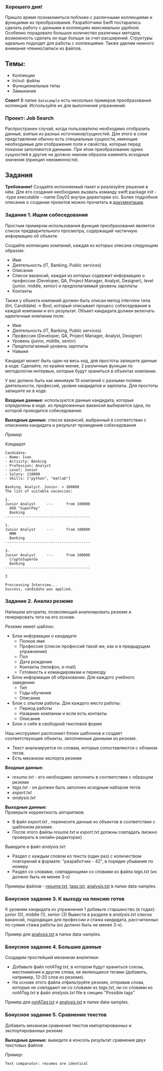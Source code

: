 ### Хорошего дня!  

Пришло время познакомиться поближе с различными коллекциями и функциями их преобразования. Разработчики Swift постарались сделать работу с данными в коллекциях максимально удобной. Особенно порадовало большое количество различных методов, возможность сделать их еще больше за счет расширений. Структуры идеально подходят для работы с коллекциями.
Также уделим немного внимания чтению/записи из файлов.

## Темы:
- Коллекции
- In/out: файлы
- Функциональные типы
- Замыкание

**Совет!** В папке `datasample` есть несколько примеров преобразования коллекций. Используйте их для выполнения упражнений.

### Проект: Job Search

Распространен случай, когда пользователю необходимо отобразить данные, взятые из разных источников/сущностей. Для этого в слое представления обычно есть специальные сущности, имеющие необходимые для отображения поля и свойства, которые перед показом заполняются данными. При этом преобразование одних сущностей в другие не должно никоим образом изменять исходные значения (принцип неизменности).

## Задания

**Требование!** Создайте исполняемый пакет и реализуйте решения в нём. Для его создания необходимо вызвать команду swift package init --type executable --name Day02 внутри директории src. Более подробное описание о создании проектов можно прочитать в [документации](https://www.swift.org/getting-started/).

### Задание 1. Ищем собеседования
Простым примером использования функция преобразования является список предварительного просмотра, содержащий частичную информацию об объекте.

Создайте коллекцию компаний, каждая из которых описана следующим образом:
- Имя
- Деятельность (IT, Banking, Public services)
- Описание
- Список вакансий, каждая из которых содержит информацию о профессии (Developer, QA, Project Manager, Analyst, Designer), level (junior, middle, senior) и предполагаемый уровень зарплаты
- Контакты

Также у объекта компаний должен быть описан метод interview типа (Int, Candidate) -> Bool, который описывает процесс собеседования в каждой компании и его результат. Объект кандидата должен включать идентичные компании поля:
- Имя
- Деятельность (IT, Banking, Public services)
- Профессия (Developer, QA, Project Manager, Analyst, Designer)
- Уровень (junior, middle, senior)
- Предполагаемый уровень зарплаты
- Навыки

Кандидат может быть один на весь код, для простоты запишите данные в коде. Сделайте, по крайне менее, 2 различные функции по методологии интервью, которые будут храниться в объектах компании. 

У вас должно быть как минимум 10 компаний с разными полями деятельности, профессий, уровня кандидатов и зарплаты. Для простоты запишите их в коде.

**Входные данные:** используются данные кандидата, которые определены в коде. из предложенных вакансий выбирается одна, по которой проводится собеседование.

**Выходные данные:** список вакансий, выбранный в соответствии с описанием кандидата и результат проведения собеседования

_Пример_

_Кандидат_
```
Candidate:
- Name: Ivan
- Activity: Banking
- Profession: Analyst
- Level: Junior
- Salary: 110000
- Skills: ["python", "matlab"]
```
```
Banking. Analyst. Junior. > 100000
The list of suitable vacancies:

1.
Junior Analyst     ---      from 100000
  OOO "SuperPay"
  Banking
---------------------------------------

1. 
Junior Analyst     ---      from 100000
  MMM
  Banking
---------------------------------------

3.
Junior Analyst     ---      from 100000
  CryptoSuperGo
  Banking
---------------------------------------

3

Proccessing Interview...
Success, candidate was applied.
```

### Задание 2. Анализ резюме
Напишем алгоритм, позволяющий анализировать резюме и генерировать теги на его основе.

Резюме имеет шаблон:
- Блок информации о кандидате
  - Полное имя
  - Профессия (список профессий такой же, как и в предыдущем упражнении)
  - Пол
  - Дата рождения
  - Контакты (телефон, e-mail)
  - Готовность к командировкам и переезду
- Блок информации об образовании. Для каждого учебного заведения:
    - Тип
    - Годы обучения
    - Описание
- Блок с опытом работы. Для каждого место работы:
    - Период работы
    - Название компании и если есть контакты
    - Описание
- Блок о себе в свободной текстовой форме

Наш инструмент распознает блоки шаблонов и создает соответствующие объекты, заполненные данными из резюме.
- Текст анализируется по словам, которые сопоставляются с облаком тегов.
- Есть механизм экспорта резюме
  
**Входные данные:**   
  - _resume.txt_ - его необходимо заполнить в соответствии с образцом резюме
  - _tags.txt_ - он должен быть заполнен исходным набором тегов
  - _export.txt_
  - _analysis.txt_

**Выходные данные:**  
Проверьте корректность алгоритмов: 
- В файл _export.txt_ , перенесите данные из объектов в соответствии с шаблоном резюме. 
- После этого файлы _resume.txt_ и _export.txt_ должны совпадать (можно проверить в онлайн-редакторах) 

Выведите в файл  _analysis.txt_:
- Раздел с каждым словом из текста (один раз) с количеством повторений в формате: "разработчик - 42", в порядке убывания по номеру
- Раздел со словами, совпадающими со словами из файла _tags.txt_ (их должно быть не менее 3-х)

Примеры файлов - [resume.txt](datasamples/resume.txt), [tags.txt](datasamples/tags.txt), [analysis.txt](datasamples/analysis.txt) в папке data-samples.

### Бонусное задание 3. К выходу на пенсию готов
К уровням кандидата из упражнения 1 добавьте старшинство (в годах): junior (0), middle (1), senior (3)
Вывести в разделе в _analysis.txt_ список вакансий, подходящих для профессии и стажа кандидата, рассчитанных по сумме стажа работы (их должно быть не менее 3-х).

Пример для [analysis.txt](datasamples/analysis.txt) в папке data-samples.

### Бонусное задание 4. Большие данные
Создадим простейший механизм аналитики:
- Добавьте файл _notATag.txt_, в котором будут храниться союзы, местоимения и другие слова, не являющиеся тегами (добавить, например, 12-20 слов из резюме).
- На основе этого файла отфильтруйте резюме, отправив слова, которые не совпадают ни со словами из _tags.txt_, ни со словами из _notATag.txt_ в файл _analysis.txt_ file в секцию "Possible tags"

Пример для [notATag.txt](datasamples/notATag.txt) и [analysis.txt](datasamples/analysis.txt) в папке data-samples.

### Бонусное задание 5. Сравнение текстов
Добавить механизм сравнения текстов импортированных и экспортированных резюме

**Выходные данные:** выведите в консоль результат сравнения двух текстовых файлов

_Пример:_
```
Text comparator: resumes are identical
```
